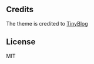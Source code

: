 

## Credits
The theme is credited to [TinyBlog](https://github.com/YangHanqing/TinyBlog)


## License
MIT
	




